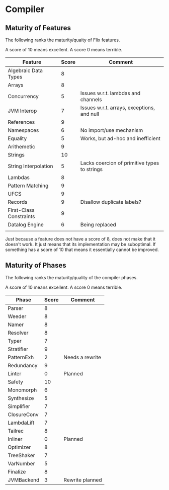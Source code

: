 # Compiler

## Maturity of Features

The following ranks the maturity/quaity of Flix features.

A score of 10 means excellent. A score 0 means terrible.

| Feature                 | Score | Comment                                      |
|-------------------------|-------|----------------------------------------------|
| Algebraic Data Types    | 8     |                                              |
| Arrays                  | 8     |                                              |
| Concurrency             | 5     | Issues w.r.t. lambdas and channels           |
| JVM Interop             | 7     | Issues w.r.t. arrays, exceptions, and null   |
| References              | 9     |                                              |
| Namespaces              | 6     | No import/use mechanism                      |
| Equality                | 5     | Works, but ad-hoc and inefficient            |
| Arithemetic             | 9     |                                              |
| Strings                 | 10    |                                              |
| String Interpolation    | 5     | Lacks coercion of primitive types to strings |
| Lambdas                 | 8     |                                              |
| Pattern Matching        | 9     |                                              |
| UFCS                    | 9     |                                              |
| Records                 | 9     | Disallow duplicate labels?                   |
| First-Class Constraints | 9     |                                              |
| Datalog Engine          | 6     | Being replaced                               |
|                         |       |                                              |

Just because a feature does not have a score of 8, does not make that it doesn't work.
It just means that its implementation may be suboptimal. If something has a score of 10
that means it essentially cannot be improved.

## Maturity of Phases

The following ranks the maturity/quality of the compiler phases.

A score of 10 means excellent. A score 0 means terrible.

| Phase       | Score | Comment |
|-------------|-------|---------|
| Parser      |     8 |         |
| Weeder      |     8 |         |
| Namer       |     8 |         |
| Resolver    |     8 |         |
| Typer       |     7 |         |
| Stratifier  |     9 |         |
| PatternExh  |     2 | Needs a rewrite |
| Redundancy  |     9 |         |
| Linter      |     0 | Planned |
| Safety      |    10 |         |
| Monomorph   |     6 |         |
| Synthesize  |     5 |         |
| Simplifier  |     7 |         |
| ClosureConv |     7 |         |
| LambdaLift  |     7 |         |
| Tailrec     |     8 |         |
| Inliner     |     0 | Planned |
| Optimizer   |     8 |         |
| TreeShaker  |     7 |         |
| VarNumber   |     5 |         |
| Finalize    |     8 |         |
| JVMBackend  |     3 | Rewrite planned |

